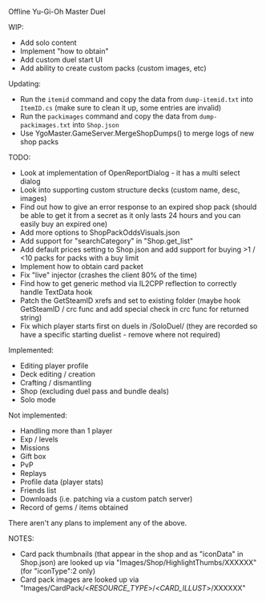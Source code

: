 Offline Yu-Gi-Oh Master Duel

WIP:
- Add solo content
- Implement "how to obtain"
- Add custom duel start UI
- Add ability to create custom packs (custom images, etc)

Updating:
- Run the `itemid` command and copy the data from `dump-itemid.txt` into `ItemID.cs` (make sure to clean it up, some entries are invalid)
- Run the `packimages` command and copy the data from `dump-packimages.txt` into `Shop.json`
- Use YgoMaster.GameServer.MergeShopDumps() to merge logs of new shop packs

TODO:
- Look at implementation of OpenReportDialog - it has a multi select dialog
- Look into supporting custom structure decks (custom name, desc, images)
- Find out how to give an error response to an expired shop pack (should be able to get it from a secret as it only lasts 24 hours and you can easily buy an expired one)
- Add more options to ShopPackOddsVisuals.json
- Add support for "searchCategory" in "Shop.get_list"
- Add default prices setting to Shop.json and add support for buying >1 / <10 packs for packs with a buy limit
- Implement how to obtain card packet
- Fix "live" injector (crashes the client 80% of the time)
- Find how to get generic method via IL2CPP reflection to correctly handle TextData hook
- Patch the GetSteamID xrefs and set to existing folder (maybe hook GetSteamID / crc func and add special check in crc func for returned string)
- Fix which player starts first on duels in /SoloDuel/ (they are recorded so have a specific starting duelist - remove where not required)

Implemented:
- Editing player profile
- Deck editing / creation
- Crafting / dismantling
- Shop (excluding duel pass and bundle deals)
- Solo mode

Not implemented:
- Handling more than 1 player
- Exp / levels
- Missions
- Gift box
- PvP
- Replays
- Profile data (player stats)
- Friends list
- Downloads (i.e. patching via a custom patch server)
- Record of gems / items obtained

There aren't any plans to implement any of the above.

NOTES:
- Card pack thumbnails (that appear in the shop and as "iconData" in Shop.json) are looked up via "Images/Shop/HighlightThumbs/XXXXXX" (for "iconType":2 only)
- Card pack images are looked up via "Images/CardPack/<_RESOURCE_TYPE_>/<_CARD_ILLUST_>/XXXXXX"